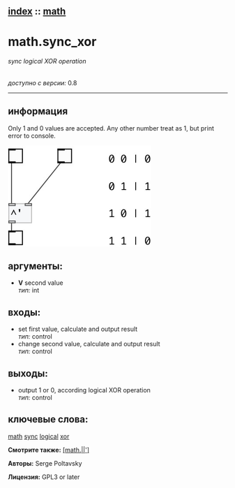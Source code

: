 [index](index.html) :: [math](category_math.html)
---

# math.sync_xor

###### sync logical XOR operation

*доступно с версии:* 0.8

---


## информация
Only 1 and 0 values are accepted. Any other number treat as 1, but print error to console.


[![example](../examples/img/math.sync_xor.jpg)](../examples/pd/math.sync_xor.pd)



## аргументы:

* **V**
second value<br>
_тип:_ int<br>







## входы:

* set first value, calculate and output result<br>
_тип:_ control
* change second value, calculate and output result<br>
_тип:_ control



## выходы:

* output 1 or 0, according logical XOR operation<br>
_тип:_ control



## ключевые слова:

[math](keywords/math.html)
[sync](keywords/sync.html)
[logical](keywords/logical.html)
[xor](keywords/xor.html)



**Смотрите также:**
[\[math.||&#39;\]](math.%7C%7C%27.html)




**Авторы:** Serge Poltavsky




**Лицензия:** GPL3 or later





